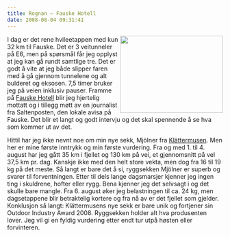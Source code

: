 ```yaml
---
title: Rognan – Fauske Hotell
date: 2008-08-04 09:31:41
---
```


<a href="http://www.flickr.com/photos/gisle/2734234905/" title="Saltenfjorden på vei mot Fauske"><img src="http://farm4.static.flickr.com/3172/2734234905_20738b97ec_m.jpg" width="240" height="180" alt="" align=right /></a>I dag er det rene hvileetappen med kun 32 km til Fauske. Det er 3 veitunneler på E6, men på spørsmål får jeg opplyst at jeg kan gå rundt samtlige tre. Det er godt å vite at jeg både slipper faren med å gå gjennom tunnelene og alt bulderet og eksosen. 7,5 timer bruker jeg på veien inklusiv pauser. Framme på <a href="http://www.fauskehotell.no/">Fauske Hotell</a> blir jeg hjertelig mottatt og i tillegg møtt av en journalist fra Saltenposten, den lokale avisa på Fauske. Det blir et langt og godt intervju og det skal spennende å se hva som kommer ut av det.

Hittil har jeg ikke nevnt noe om min nye sekk, Mjölner fra <a href="http://www.klattermusen.se/">Klättermusen</a>. Men her er mine første inntrykk og min første vurdering. Fra og med 1. til 4. august har jeg gått 35 km i fjellet og 130 km på vei, et gjennomsnitt på vel 37,5 km pr. dag. Kanskje ikke med den helt store vekta, men dog fra 16 til 19 kg på det meste. Så langt er bare det å si, ryggsekken Mjölner er superb og svarer til forventningen. Etter til dels lange dagsmarsjer kjenner jeg ingen ting i skuldrene, hofter eller rygg. Bena kjenner jeg det selvsagt i og det skulle bare mangle. Fra 6. august øker jeg belastningen til ca. 24 kg, men dagsetappene blir betraktelig kortere og fra nå av er det fjellet som gjelder. Konklusjon så langt: Klättermusens nye sekk er bare unik og fortjener sin Outdoor Industry Award 2008. Ryggsekken holder alt hva produsenten lover. Jeg vil gi en fyldig vurdering etter endt tur utpå høsten eller forvinteren.
